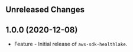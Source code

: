 Unreleased Changes
------------------

1.0.0 (2020-12-08)
------------------

* Feature - Initial release of `aws-sdk-healthlake`.

